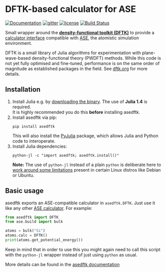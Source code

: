 # DFTK-based calculator for ASE
[![Documentation](https://img.shields.io/badge/doc-latest-blue.svg)](https://github.com/mfherbst/asedftk/blob/master/docs/asedftk.md)
[![gitter](https://badges.gitter.im/DFTK-jl/community.svg)](https://gitter.im/DFTK-jl/community)
[![license](https://img.shields.io/github/license/mfherbst/asedftk.svg?maxAge=2592000)](https://github.com/mfherbst/asedftk/blob/master/LICENSE)
[![Build Status](https://api.travis-ci.com/mfherbst/asedftk.svg?branch=master)](https://travis-ci.com/mfherbst/asedftk)

Small wrapper around the
[**density-functional toolkit (DFTK)**](https://dftk.org)
to provide a
[calculator interface](https://wiki.fysik.dtu.dk/ase/ase/calculators/calculators.html)
compatible with [ASE](https://wiki.fysik.dtu.dk/ase/index.html),
the atomistic simulation environment.

DFTK is a small library of Julia algorithms
for experimentation with plane-wave-based
density-functional theory (PWDFT) methods.
While this code is not yet fully optimised and fine-tuned,
performance is on the same order of magnitude as established packages
in the field. See [dftk.org](https://dftk.org) for more details.

## Installation
1. Install Julia e.g. by [downloading the binary](https://julialang.org/downloads).
   The use of **Julia 1.4** is required.  
   It is highly recommended you do this **before** installing asedftk.
2. Install asedftk via pip:
   ```
   pip install asedftk
   ```
   This will also install the [PyJulia](https://pypi.org/project/julia/) package,
   which allows Julia and Python code to interoperate.
3. Install Julia dependencies:
   ```
   python-jl -c "import asedftk; asedftk.install()"
   ```
   **Note:** The use of `python-jl` instead of a plain `python`
   is deliberate here
   to [work around some limitations](https://pyjulia.readthedocs.io/en/stable/troubleshooting.html#your-python-interpreter-is-statically-linked-to-libpython)
   present in certain Linux distros like Debian or Ubuntu.

## Basic usage
asedftk exports an ASE-compatible calculator in `asedftk.DFTK`.
Just use it like any other
[ASE calculator](https://wiki.fysik.dtu.dk/ase/ase/calculators/calculators.html).
For example:
```python
from asedftk import DFTK
from ase.build import bulk

atoms = bulk("Si")
atoms.calc = DFTK()
print(atoms.get_potential_energy())
```
Keep in mind that in order to use this you might again need
to call this script with the `python-jl` wrapper
instead of just using `python` as usual.

More details can be found in the [asedftk documentation](https://github.com/mfherbst/asedftk/blob/master/docs/asedftk.md)
